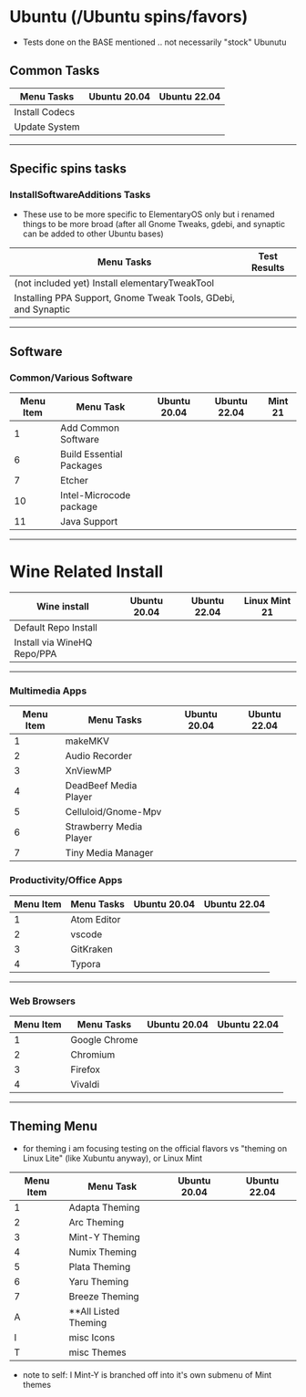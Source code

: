 # Ubuntu (/Ubuntu spins/favors)

- Tests done on the BASE mentioned .. not necessarily "stock" Ubunutu

## Common Tasks

| Menu Tasks     | Ubuntu 20.04 | Ubuntu 22.04 |
|----------------|--------------|--------------|
| Install Codecs |              |              |
| Update System  |              |              |

---

## Specific spins tasks

### InstallSoftwareAdditions Tasks

- These use to be more specific to ElementaryOS only but i renamed things to be more broad (after all Gnome Tweaks, gdebi, and synaptic can be added to other Ubuntu bases)

| Menu Tasks                                                     | Test Results |
|----------------------------------------------------------------|--------------|
| (not included yet) Install elementaryTweakTool                 |              |
| Installing PPA Support, Gnome Tweak Tools, GDebi, and Synaptic |              |

---

## Software

### Common/Various Software

| Menu Item | Menu Task                | Ubuntu 20.04 | Ubuntu 22.04 | Mint 21 |
|-----------|--------------------------|--------------|--------------|---------|
| 1         | Add Common Software      |              |              |         |
| 6         | Build Essential Packages |              |              |         |
| 7         | Etcher                   |              |              |         |
| 10        | Intel-Microcode package  |              |              |         |
| 11        | Java Support             |              |              |         |

---

# Wine Related Install

| Wine install                | Ubuntu 20.04 | Ubuntu 22.04 | Linux Mint 21 |
|-----------------------------|--------------|--------------|---------------|
| Default Repo Install        |              |              |               |
| Install via WineHQ Repo/PPA |              |              |               |

---

### Multimedia Apps

| Menu Item | Menu Tasks              | Ubuntu 20.04 | Ubuntu 22.04 |
|-----------|-------------------------|--------------|--------------|
| 1         | makeMKV                 |              |              |
| 2         | Audio Recorder          |              |              |
| 3         | XnViewMP                |              |              |
| 4         | DeadBeef Media Player   |              |              |
| 5         | Celluloid/Gnome-Mpv     |              |              |
| 6         | Strawberry Media Player |              |              |
| 7         | Tiny Media Manager      |              |              |

### Productivity/Office Apps

| Menu Item | Menu Tasks  | Ubuntu 20.04 | Ubuntu 22.04 |
|-----------|-------------|--------------|--------------|
| 1         | Atom Editor |              |              |
| 2         | vscode      |              |              |
| 3         | GitKraken   |              |              |
| 4         | Typora      |              |              |

---

### Web Browsers

| Menu Item | Menu Tasks    | Ubuntu 20.04 | Ubuntu 22.04 |
|-----------|---------------|--------------|--------------|
| 1         | Google Chrome |              |              |
| 2         | Chromium      |              |              |
| 3         | Firefox       |              |              |
| 4         | Vivaldi       |              |              |

---

## Theming Menu

- for theming i am focusing testing on the official flavors vs "theming on Linux Lite" (like Xubuntu anyway), or Linux Mint

| Menu Item | Menu Task              | Ubuntu 20.04 | Ubuntu 22.04 |
|-----------|------------------------|--------------|--------------|
| 1         | Adapta Theming         |              |              |
| 2         | Arc Theming            |              |              |
| 3         | Mint-Y Theming         |              |              |
| 4         | Numix Theming          |              |              |
| 5         | Plata Theming          |              |              |
| 6         | Yaru Theming           |              |              |
| 7         | Breeze Theming         |              |              |
| A         | \*\*All Listed Theming |              |              |
| I         | misc Icons             |              |              |
| T         | misc Themes            |              |              |

- note to self: I Mint-Y is branched off into it's own submenu of Mint themes